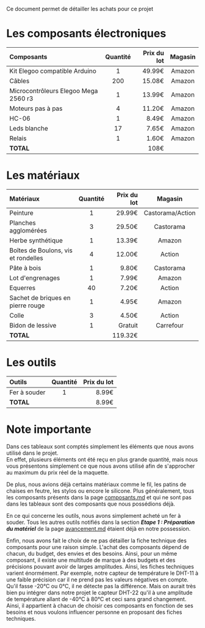 Ce document permet de détailler les achats pour ce projet

# Les composants électroniques

| Composants | Quantité | Prix du lot | Magasin |
|:-----------|:--------:|------------:|:--------:|
|Kit Elegoo compatible Arduino|1|49.99€|Amazon|
|Câbles|200|15.08€|Amazon|
|Microcontrôleurs Elegoo Mega 2560 r3|1| 13.99€|Amazon|
|Moteurs pas à pas|4|11.20€|Amazon|
|HC-06|1|8.49€|Amazon|
|Leds blanche|17|7.65€|Amazon|
|Relais|1|1.60€|Amazon|
|**TOTAL**||108€||

# Les matériaux

| Matériaux | Quantité | Prix du lot |Magasin|
|:-----------|:--------:|-----------:|:----:|
|Peinture|1|29.99€|Castorama/Action|
|Planches agglomérées|3|29.50€|Castorama|
|Herbe synthétique|1|13.39€|Amazon|
|Boîtes de Boulons, vis et rondelles|4|12.00€|Action|
|Pâte à bois|1|9.80€|Castorama|
|Lot d'engrenages|1|7.99€|Amazon|
|Equerres|40|7.20€|Action|
|Sachet de briques en pierre rouge|1|4.95€|Amazon|
|Colle|3|4.50€|Action|
|Bidon de lessive|1|Gratuit|Carrefour|
|**TOTAL**||119.32€||

# Les outils

| Outils | Quantité | Prix du lot |
|:-------|:--------:|------------:|
|Fer à souder|1|8.99€|
|**TOTAL**||8.99€|


# Note importante

Dans ces tableaux sont comptés simplement les éléments que nous avons utilisé dans le projet.  
En effet, plusieurs éléments ont été reçu en plus grande quantité, mais nous vous présentons simplement ce que nous avons utilisé afin de s'approcher au maximum du prix réel de la maquette.  

De plus, nous avions déjà certains matériaux comme le fil, les patins de chaises en feutre, les stylos ou encore le silicone.
Plus généralement, tous les composants présents dans la page [composants.md](https://github.com/institut-galilee/2020-SmartHomeJA/blob/master/doc/composants.md) et qui ne sont pas dans les tableaux sont des composants que nous possédions déjà.

En ce qui concerne les outils, nous avons simplement acheté un fer à souder. Tous les autres outils notifiés dans la section **_Etape 1 : Préparation du matériel_** de la page [avancement.md](https://github.com/institut-galilee/2020-SmartHomeJA/blob/master/doc/avancement.md) étaient déjà en notre possession.

Enfin, nous avons fait le choix de ne pas détailler la fiche technique des composants pour une raison simple. L'achat des composants dépend de chacun, du budget, des envies et des besoins. Ainsi, pour un même composant, il existe une multitude de marque à des budgets et des précisions pouvant avoir de larges amplitudes. Ainsi, les fiches techniques varient énormément. Par exemple, notre capteur de température le DHT-11 à une faible précision car il ne prend pas les valeurs négatives en compte. Qu'il fasse -20°C ou 0°C, il ne détecte pas la différence. Mais on aurait très bien pu intégrer dans notre projet le capteur DHT-22 qu'il à une amplitude de température allant de -40°C à 80°C et ceci sans grand changement. Ainsi, il appartient à chacun de choisir ces composants en fonction de ses besoins et nous voulons influencer personne en proposant des fiches techniques.
